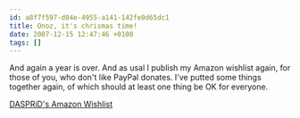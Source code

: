 ```yaml
---
id: a8f7f597-d04e-4955-a141-142fe0d65dc1
title: Onoz, it's chrismas time!
date: 2007-12-15 12:47:46 +0100
tags: []
---
```


And again a year is over. And as usal I publish my Amazon wishlist again, for those of you, who don't like PayPal donates. I've putted some things together again, of which should at least one thing be OK for everyone.

[DASPRiD's Amazon Wishlist](http://www.amazon.de/gp/registry/wishlist/3CJD7SPEQ93DD/ref=cm_wl_rlist_go)
